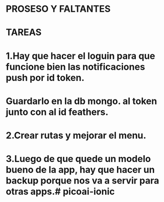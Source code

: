 # PROSESO Y FALTANTES

# TAREAS

# 1.Hay que hacer el loguin para que funcione bien las notificaciones push por id token.
#   Guardarlo en la db mongo. al token junto con al id feathers.

# 2.Crear rutas y mejorar el menu.
# 3.Luego de que quede un modelo bueno de la app, hay que hacer un backup porque nos va a servir para otras apps.#   p i c o a i - i o n i c  
 